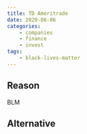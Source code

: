 ```yaml
---
title: TD Ameritrade
date: 2020-06-06
categories:
    - companies
    - finance
    - invest
tags:
    - black-lives-matter
---
```


## Reason
BLM

## Alternative


